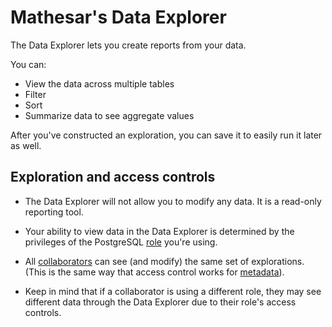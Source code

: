 # Mathesar's Data Explorer

The Data Explorer lets you create reports from your data.

You can:

- View the data across multiple tables
- Filter
- Sort
- Summarize data to see aggregate values

After you've constructed an exploration, you can save it to easily run it later as well.

## Exploration and access controls

- The Data Explorer will not allow you to modify any data. It is a read-only reporting tool.

- Your ability to view data in the Data Explorer is determined by the privileges of the PostgreSQL [role](./roles.md) you're using.

- All [collaborators](./collaborators.md) can see (and modify) the same set of explorations. (This is the same way that access control works for [metadata](./databases.md#metadata)).

- Keep in mind that if a collaborator is using a different role, they may see different data through the Data Explorer due to their role's access controls.
